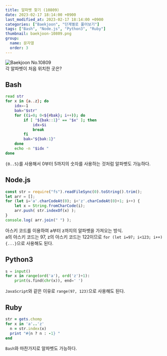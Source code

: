 ```yaml
---
title: 알파벳 찾기 (10809)
date: 2023-02-17 18:14:00 +0900
last_modified_at: 2023-02-17 18:14:00 +0900
categories: ["Baekjoon", "단계별로 풀어보기"]
tags: ["Bash", "Node.js", "Python3", "Ruby"]
thumbnail: baekjoon-10809.png
group:
  name: 문자열
  order: 3
---
```


![Baekjoon No.10809](baekjoon-10809.png)  
각 알파벳이 처음 위치한 곳은?

## Bash
```bash
read str
for x in {a..z}; do
	idx=-1
	bak="$str"
	for ((i=0; 0<${#bak}; i++)); do
		if [ "${bak::1}" == "$x" ]; then
			idx=$i
			break
		fi
		bak="${bak:1}"
	done
	echo -n "$idx "
done
```
`{0..5}`를 사용해서 0부터 5까지의 숫자를 사용하는 것처럼 알파벳도 가능하다.

## Node.js
```javascript
const str = require("fs").readFileSync(0).toString().trim();
let arr = [];
for (let i='a'.charCodeAt(0); i<'z'.charCodeAt(0)+1; i++) {
	let x = String.fromCharCode(i);
	arr.push( str.indexOf(x) );
}
console.log( arr.join(" ") );
```
아스키 코드를 이용하여 a부터 z까지의 알파벳을 가져오는 방식.  
a의 아스키 코드는 97, z의 아스키 코드는 122이므로 `for (let i=97; i<123; i++) {...}`으로 사용해도 된다.

## Python3
```python
s = input()
for x in range(ord('a'), ord('z')+1):
    print(s.find(chr(x)), end=' ')
```
`JavaScript`와 같은 이유로 `range(97, 123)`으로 사용해도 된다.

## Ruby
```ruby
str = gets.chomp
for x in 'a'..'z'
  n = str.index(x)
  print "#{n ? n : -1} "
end
```
`Bash`와 마찬가지로 알파벳도 가능하다.
